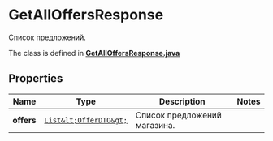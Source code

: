 

# GetAllOffersResponse

Список предложений.

The class is defined in **[GetAllOffersResponse.java](../../src/main/java/org/openapitools/model/GetAllOffersResponse.java)**

## Properties

Name | Type | Description | Notes
------------ | ------------- | ------------- | -------------
**offers** | [`List&lt;OfferDTO&gt;`](OfferDTO.md) | Список предложений магазина. | 



